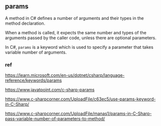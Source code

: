 ## params
A method in C# defines a number of arguments and their types in the method declaration.

When a method is called, it expects the same number and types of the arguments passed by the caller code, unless there are optional parameters.



In C#, `params` is a keyword which is used to specify a parameter that takes variable number of arguments.



### ref
https://learn.microsoft.com/en-us/dotnet/csharp/language-reference/keywords/params

https://www.javatpoint.com/c-sharp-params

https://www.c-sharpcorner.com/UploadFile/c63ec5/use-params-keyword-in-C-Sharp/

https://www.c-sharpcorner.com/UploadFile/manas1/params-in-C-Sharp-pass-variable-number-of-parameters-to-method/

